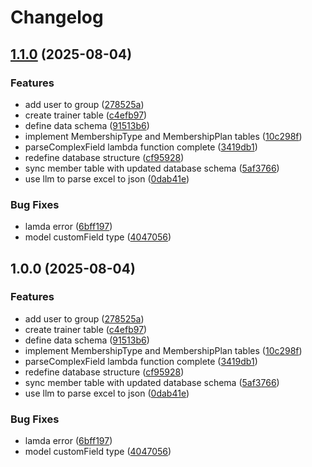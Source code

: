 # Changelog

## [1.1.0](https://github.com/inploysoft/inploy_erp/compare/v1.0.0...v1.1.0) (2025-08-04)


### Features

* add user to group ([278525a](https://github.com/inploysoft/inploy_erp/commit/278525a6a1447b8402652afd0ec81ef819a8d78c))
* create trainer table ([c4efb97](https://github.com/inploysoft/inploy_erp/commit/c4efb97973cf7fbb55e1d8bc1467b3890de3bd1a))
* define data schema ([91513b6](https://github.com/inploysoft/inploy_erp/commit/91513b6da20378d9dd77b35fd8b0c59020d87d93))
* implement MembershipType and MembershipPlan tables ([10c298f](https://github.com/inploysoft/inploy_erp/commit/10c298f16e32c19542f82fa7ed85acea3ae96115))
* parseComplexField lambda function complete ([3419db1](https://github.com/inploysoft/inploy_erp/commit/3419db1bd1502bede78c64869380fd46af01669f))
* redefine database structure ([cf95928](https://github.com/inploysoft/inploy_erp/commit/cf959288e85959cfc2aaea5758d9ce29067acc8a))
* sync member table with updated database schema ([5af3766](https://github.com/inploysoft/inploy_erp/commit/5af3766c54a53cb7cf22a9db9539e77d2f24881a))
* use llm to parse excel to json ([0dab41e](https://github.com/inploysoft/inploy_erp/commit/0dab41e6a72d73d611da787433bf6acdae7da1b6))


### Bug Fixes

* lamda error ([6bff197](https://github.com/inploysoft/inploy_erp/commit/6bff19745bbcacb235ab02f25c6071c051b1acbb))
* model customField type ([4047056](https://github.com/inploysoft/inploy_erp/commit/404705614499e8554bf686ecfd1878d85eda036e))

## 1.0.0 (2025-08-04)


### Features

* add user to group ([278525a](https://github.com/inploysoft/inploy_erp/commit/278525a6a1447b8402652afd0ec81ef819a8d78c))
* create trainer table ([c4efb97](https://github.com/inploysoft/inploy_erp/commit/c4efb97973cf7fbb55e1d8bc1467b3890de3bd1a))
* define data schema ([91513b6](https://github.com/inploysoft/inploy_erp/commit/91513b6da20378d9dd77b35fd8b0c59020d87d93))
* implement MembershipType and MembershipPlan tables ([10c298f](https://github.com/inploysoft/inploy_erp/commit/10c298f16e32c19542f82fa7ed85acea3ae96115))
* parseComplexField lambda function complete ([3419db1](https://github.com/inploysoft/inploy_erp/commit/3419db1bd1502bede78c64869380fd46af01669f))
* redefine database structure ([cf95928](https://github.com/inploysoft/inploy_erp/commit/cf959288e85959cfc2aaea5758d9ce29067acc8a))
* sync member table with updated database schema ([5af3766](https://github.com/inploysoft/inploy_erp/commit/5af3766c54a53cb7cf22a9db9539e77d2f24881a))
* use llm to parse excel to json ([0dab41e](https://github.com/inploysoft/inploy_erp/commit/0dab41e6a72d73d611da787433bf6acdae7da1b6))


### Bug Fixes

* lamda error ([6bff197](https://github.com/inploysoft/inploy_erp/commit/6bff19745bbcacb235ab02f25c6071c051b1acbb))
* model customField type ([4047056](https://github.com/inploysoft/inploy_erp/commit/404705614499e8554bf686ecfd1878d85eda036e))
